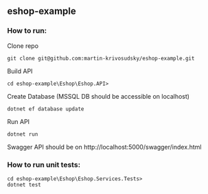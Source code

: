 ## eshop-example

### How to run:
Clone repo
```
git clone git@github.com:martin-krivosudsky/eshop-example.git
```
Build API
```
cd eshop-example\Eshop\Eshop.API>
```
Create Database (MSSQL DB should be accessible on localhost)
```
dotnet ef database update
```
Run API
```
dotnet run
```
Swagger API should be on http://localhost:5000/swagger/index.html

### How to run unit tests:
```
cd eshop-example\Eshop\Eshop.Services.Tests>
dotnet test
```